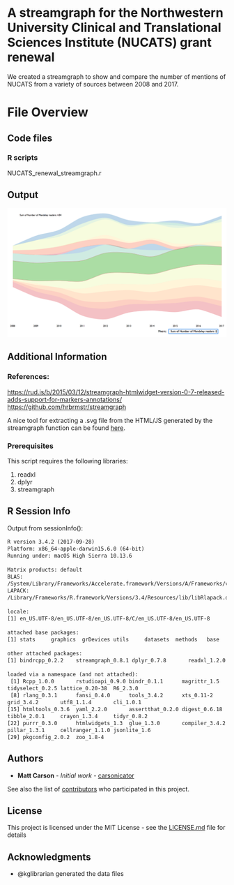 # A streamgraph for the Northwestern University Clinical and Translational Sciences Institute (NUCATS) grant renewal

We created a streamgraph to show and compare the number of mentions of NUCATS from a variety of sources between 2008 and 2017.

# File Overview

## Code files

### R scripts

NUCATS_renewal_streamgraph.r

## Output

![NUCATS Streamgraph](https://github.com/carsonicator/GalterDataLab/blob/master/NUCATS_renewal_streamgraph/Images/streamgraph_output_example.png "Example use of the interactive HTML output of this script")

## Additional Information

### References:
https://rud.is/b/2015/03/12/streamgraph-htmlwidget-version-0-7-released-adds-support-for-markers-annotations/
https://github.com/hrbrmstr/streamgraph

A nice tool for extracting a .svg file from the HTML/JS generated by the streamgraph function can be found [here](https://nytimes.github.io/svg-crowbar/).

### Prerequisites

This script requires the following libraries:

1. readxl
2. dplyr
3. streamgraph

## R Session Info
Output from sessionInfo():

    R version 3.4.2 (2017-09-28)
    Platform: x86_64-apple-darwin15.6.0 (64-bit)
    Running under: macOS High Sierra 10.13.6

    Matrix products: default
    BLAS: /System/Library/Frameworks/Accelerate.framework/Versions/A/Frameworks/vecLib.framework/Versions/A/libBLAS.dylib
    LAPACK: /Library/Frameworks/R.framework/Versions/3.4/Resources/lib/libRlapack.dylib

    locale:
    [1] en_US.UTF-8/en_US.UTF-8/en_US.UTF-8/C/en_US.UTF-8/en_US.UTF-8

    attached base packages:
    [1] stats     graphics  grDevices utils     datasets  methods   base     

    other attached packages:
    [1] bindrcpp_0.2.2    streamgraph_0.8.1 dplyr_0.7.8       readxl_1.2.0     

    loaded via a namespace (and not attached):
     [1] Rcpp_1.0.0       rstudioapi_0.9.0 bindr_0.1.1      magrittr_1.5     tidyselect_0.2.5 lattice_0.20-38  R6_2.3.0        
     [8] rlang_0.3.1      fansi_0.4.0      tools_3.4.2      xts_0.11-2       grid_3.4.2       utf8_1.1.4       cli_1.0.1       
    [15] htmltools_0.3.6  yaml_2.2.0       assertthat_0.2.0 digest_0.6.18    tibble_2.0.1     crayon_1.3.4     tidyr_0.8.2     
    [22] purrr_0.3.0      htmlwidgets_1.3  glue_1.3.0       compiler_3.4.2   pillar_1.3.1     cellranger_1.1.0 jsonlite_1.6    
    [29] pkgconfig_2.0.2  zoo_1.8-4

## Authors

* **Matt Carson** - *Initial work* - [carsonicator](https://github.com/carsonicator)

See also the list of [contributors](https://github.com/your/project/contributors) who participated in this project.

## License

This project is licensed under the MIT License - see the [LICENSE.md](LICENSE.md) file for details

## Acknowledgments

* @kglibrarian generated the data files
